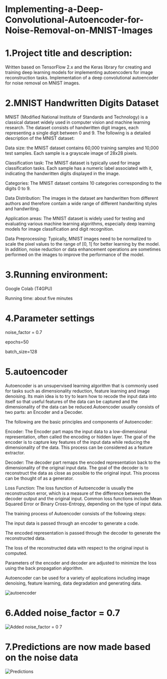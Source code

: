 # Implementing-a-Deep-Convolutional-Autoencoder-for-Noise-Removal-on-MNIST-Images

# 1.Project title and description:

Written based on TensorFlow 2.x and the Keras library for creating and training deep learning models for implementing autoencoders for image reconstruction tasks. Implementation of a deep convolutional autoencoder for noise removal on MNIST images.


# 2.MNIST Handwritten Digits Dataset

MNIST (Modified National Institute of Standards and Technology) is a classical dataset widely used in computer vision and machine learning research. The dataset consists of handwritten digit images, each representing a single digit between 0 and 9. The following is a detailed description of the MNIST dataset:

Data size: the MNIST dataset contains 60,000 training samples and 10,000 test samples. Each sample is a grayscale image of 28x28 pixels.

Classification task: The MNIST dataset is typically used for image classification tasks. Each sample has a numeric label associated with it, indicating the handwritten digits displayed in the image.

Categories: The MNIST dataset contains 10 categories corresponding to the digits 0 to 9.

Data Distribution: The images in the dataset are handwritten from different authors and therefore contain a wide range of different handwriting styles and handwriting.

Application areas: The MNIST dataset is widely used for testing and evaluating various machine learning algorithms, especially deep learning models for image classification and digit recognition.

Data Preprocessing: Typically, MNIST images need to be normalized to scale the pixel values to the range of [0, 1] for better learning by the model. In addition, noise reduction or data enhancement operations are sometimes performed on the images to improve the performance of the model.

# 3.Running environment:

Google Colab (T4GPU)

Running time: about five minutes 

# 4.Parameter settings

noise_factor = 0.7

epochs=50

batch_size=128

# 5.autoencoder

Autoencoder is an unsupervised learning algorithm that is commonly used for tasks such as dimensionality reduction, feature learning and image denoising. Its main idea is to try to learn how to recode the input data into itself so that useful features of the data can be captured and the dimensionality of the data can be reduced.Autoencoder usually consists of two parts: an Encoder and a Decoder.

The following are the basic principles and components of Autoencoder:

Encoder: The Encoder part maps the input data to a low-dimensional representation, often called the encoding or hidden layer. The goal of the encoder is to capture key features of the input data while reducing the dimensionality of the data. This process can be considered as a feature extractor.

Decoder: The decoder part remaps the encoded representation back to the dimensionality of the original input data. The goal of the decoder is to reconstruct the data as close as possible to the original input. This process can be thought of as a generator.

Loss Function: The loss function of Autoencoder is usually the reconstruction error, which is a measure of the difference between the decoder output and the original input. Common loss functions include Mean Squared Error or Binary Cross-Entropy, depending on the type of input data.

The training process of Autoencoder consists of the following steps:

The input data is passed through an encoder to generate a code.

The encoded representation is passed through the decoder to generate the reconstructed data.

The loss of the reconstructed data with respect to the original input is computed.

Parameters of the encoder and decoder are adjusted to minimize the loss using the back propagation algorithm.

Autoencoder can be used for a variety of applications including image denoising, feature learning, data degradation and generating data.


 ![autoencoder](https://github.com/2461011611/Implementing-a-Deep-Convolutional-Autoencoder-for-Noise-Removal-on-MNIST-Images/assets/118686100/fbd5cd2e-82c2-466d-a021-10c5105dc89b)



# 6.Added noise_factor = 0.7

![Added noise_factor = 0 7](https://github.com/2461011611/Implementing-a-Deep-Convolutional-Autoencoder-for-Noise-Removal-on-MNIST-Images/assets/118686100/0e565ae7-0e41-4b4b-8adb-485a869fd2b1)

# 7.Predictions are now made based on the noise data


![Predictions](https://github.com/2461011611/Implementing-a-Deep-Convolutional-Autoencoder-for-Noise-Removal-on-MNIST-Images/assets/118686100/099102c2-cef0-4964-ae68-90e13ea231c1)



